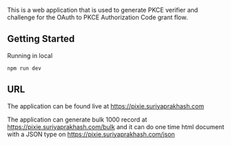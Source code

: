 This is a web application that is used to generate PKCE verifier and challenge for the OAuth to PKCE Authorization Code grant flow.

## Getting Started

Running in local
```
npm run dev
```

## URL

The application can be found live at https://pixie.suriyaprakhash.com

The application can generate bulk 1000 record at https://pixie.suriyaprakhash.com/bulk and it can do one time html document with a JSON type on https://pixie.suriyaprakhash.com/json